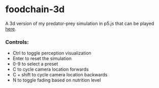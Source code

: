 # foodchain-3d
A 3d version of my predator-prey simulation in p5.js that can be played [here](https://xithiox.github.io/foodchain-3d/).

### Controls:
* Ctrl to toggle perception visualization
* Enter to reset the simulation
* 0-9 to select a preset
* C to cycle camera location forwards
* C + shift to cycle camera location backwards
* N to toggle fading based on nutrition level
